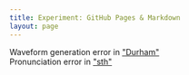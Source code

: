 ```yaml
---
title: Experiment: GitHub Pages & Markdown
layout: page
---
```

Waveform generation error in ["Durham"](places.wav) <br>
Pronunciation error in ["sth"](places.wav)
